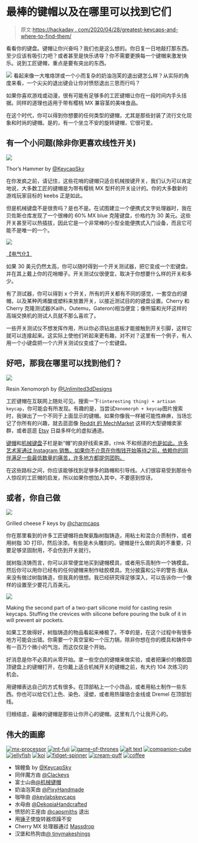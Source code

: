 # 最棒的键帽以及在哪里可以找到它们

> 原文:[https://hackaday . com/2020/04/28/greatest-keycaps-and-where-to-find-them/](https://hackaday.com/2020/04/28/greatest-keycaps-and-where-to-find-them/)

看看你的键盘。键帽让你兴奋吗？我们也是这么想的。你日复一日地敲打那东西。至少应该有吸引力吧？或者甚至是快乐诱导？你不需要更换每一个键帽来激发快乐。说到工匠键帽，重点是要有突出的东西。

[![](../Images/796bc21e04b287c44fbb6148d7884fb9.png)](https://hackaday.com/wp-content/uploads/2020/04/pancakes.png) 看起来像一大堆烙饼或一个小而复杂的奶油泡芙的退出键怎么样？从实际的角度来看，一个尖尖的退出键会让你对愤怒退出三思而行吗？

如果你喜欢游戏或动漫，很有可能有足够多的工匠键帽让你在一段时间内手头拮据。同样的道理也适用于带有樱桃 MX 兼容茎的美味食品。

在这个时代，你可以得到你想要的任何类型的键帽，尤其是那些封装了流行文化现象和时尚的键帽。是的，有一个坐立不安的旋转键帽，它很可爱。

## 有一个小问题(除非你更喜欢线性开关)

[![](../Images/1162841f05ac5f4fbbd8dbf4ca142a6d.png)](https://hackaday.com/wp-content/uploads/2020/04/thors-hammer.png)

Thor’s Hammer by [@KeycapSky](https://www.etsy.com/listing/756542742/avengers-thor-hammer-axe-keycaps-cherry)

在你发疯之前，请记住，这些花哨的键帽只适合机械按键开关，我们认为可以肯定地说，大多数工匠的键帽是为带有樱桃 MX 型杆的开关设计的。你的大多数新的游戏玩家目标的 keebs 正是如此。

但是机械键盘不是很贵吗？是也不是。在试图建立一个便携式文字处理器时，我在贝佐斯仓库发现了一个很棒的 60% MX blue 克隆键盘，价格约为 30 美元。这些开关甚至可以热插拔，因此它是一个非常棒的小型全能便携式入门设备，而且它可能不是唯一的一个。

[![](../Images/123ef25b7cf08120e1465741860851be.png)](https://hackaday.com/wp-content/uploads/2020/04/tester-keeb.png)

[【电气化】](https://www.reddit.com/r/MechanicalKeyboards/comments/2yb568/modification_turned_my_wasd_keyboards_switch/)

如果 30 美元仍然太高，你可以随时得到一个开关测试器，把它变成一个宏键盘，并在其上戴上你的花哨帽子。开关测试仪很便宜，取决于你想要什么样的开关和多少。

有了测试器，你可以得到 x 个开关，所有的开关都有不同的感觉，一套空白的键帽，以及某种丙烯酸或塑料来放置开关，以接近测试目的的键盘设置。Cherry 和 Cherry 克隆测试器(Kailh，Outemu，Gateron)相当便宜；像熊猫和光环这样的高端交换机的测试人员就不那么喜欢了。

一些开关测试仪不想发挥作用，所以你必须钻出底板才能接触到开关引脚，这样它就可以连接起来。这实际上使他们听起来更有趣，对不对？这里有一个例子，有人用一个小键盘把一个六开关测试仪变成了一个宏键盘。

## 好吧，那我在哪里可以找到他们？

[![](../Images/745c562d7ca713f4113287c7fe0d1d0c.png)](https://hackaday.com/wp-content/uploads/2020/04/xenomorph.jpg)

Resin Xenomorph by [@Unlimited3dDesigns](https://www.etsy.com/listing/692467718/alien-xenomorph-keycap-mechanical-cherry)

工匠键帽在互联网上随处可见。搜索一下`(interesting thing) + artisan keycap`，你可能会有所发现。有趣的是，当尝试`Xenomorph + keycap`图片搜索时，我弹出了一个不同于上面显示的键帽。如果你像我一样被可能性麻痹，当场忘记了你所有的兴趣，就去逛逛像 [Reddit 的 MechMarket](https://www.reddit.com/r/mechmarket/) 这样的大型键帽卖家群，或者逛逛 [Etsy](https://www.etsy.com/market/keycap) 日益多样化的虚拟通道。

[键帽](https://www.reddit.com/r/keycaps/)和[机械键盘](https://www.reddit.com/r/MechanicalKeyboards/)子栏是新“帽”的良好线索来源，r/mk 不和频道的[也是如此。许多艺术家通过 Instagram 销售。如果你不介意在你掏钱开始等待之前，依赖你的同伴满足一些最低数量的痛苦，许多地方都提供团购。](https://discordapp.com/invite/mechkeys)

在这些路标之间，你应该能够找到足够多的路帽和引导线。人们很容易受到那些令人惊叹的工匠帽的启发，所以如果你想加入其中，不要感到惊讶。

## 或者，你自己做

[![](../Images/3a87c5672f873c3110f7ed7920cc8e63.png)](https://hackaday.com/wp-content/uploads/2020/04/grilled-cheeses.png)

Grilled cheese F keys by [@charmcaps](https://www.instagram.com/p/BmmSz0XDwz8/)

你在那里看到的许多工匠键帽将由聚氨酯树脂铸造，用粘土和混合介质制作，或者用树脂 3D 打印，然后涂漆。有些是木头雕刻的。键帽是什么做的真的不重要，只要足够坚固耐用，不会伤到开关就行。

就树脂浇铸而言，你可以非常便宜地买到键帽模具，或者用乐高制作一个铸模盒。然后你可以用你已经有的任何键帽来制作硅胶模具。充分披露和公平的警告:我从来没有做过树脂铸造，但我真的很想。我已经研究得足够深入，可以告诉你一个像样的设置至少要花几百美元。

[![](../Images/90c21b858c5bcf58faeadab35c8b6845.png)](https://hackaday.com/wp-content/uploads/2020/04/lego-mold-mold.png)

Making the second part of a two-part silicone mold for casting resin keycaps. Stuffing the crevices with silicone before pouring the bulk of it in will prevent air pockets.

如果工艺做得好，树脂铸造的物品看起来棒极了。不幸的是，在这个过程中有很多地方可能会出错。你需要一个真空室和一个压力锅，除非你想在你的模具和铸件中有一百万个微小的气泡，而这仅仅是个开始。

好消息是你不必真的从零开始。拿一些空白的键帽来做实验，或者把廉价的橡胶圆顶键盘上的键帽打开，在你戴上适合机械开关的键帽之前，有大约 104 次练习的机会。

用键帽表达自己的方式有很多。在顶部粘上一个小饰品，或者用粘土制作一些东西。你也可以给它们上色、染色、浸塑，或者用热镍铬合金线或 Dremel 在顶部划线。

归根结底，最棒的键帽是那些让你开心的键帽。这里有几个让我开心的。

## 伟大的画廊

 [![mx-processor](../Images/88f7d33078f2993a35053aca579b23f6.png "mx-processor")](https://i0.wp.com/hackaday.com/wp-content/uploads/2020/04/mx-processor.jpg?ssl=1)  [![mt-fuji](../Images/9af70acc086e137e860813eb829ad402.png "mt-fuji")](https://i0.wp.com/hackaday.com/wp-content/uploads/2020/04/mt-fuji.jpg?ssl=1)  [![game-of-thrones](../Images/f08670bb1bd94e0ddddebc86728bf0c1.png "game-of-thrones")](https://i0.wp.com/hackaday.com/wp-content/uploads/2020/04/game-of-thrones.jpg?ssl=1)  [![alt text](../Images/de971f106e76d2154c065d02a59626b1.png "hot-dog-spacebar")](https://i0.wp.com/hackaday.com/wp-content/uploads/2020/04/hot-dog-spacebar.jpg?ssl=1)  [![companion-cube](../Images/5fcd3d7e2fe9f8a182399a73b334c0e7.png "companion-cube")](https://i0.wp.com/hackaday.com/wp-content/uploads/2020/04/companion-cube.jpg?ssl=1)  [![jellyfish](../Images/d344c31a6d4bb0d253a204174ab2749d.png "jellyfish")](https://i0.wp.com/hackaday.com/wp-content/uploads/2020/04/jellyfish.jpg?ssl=1)  [![koi](../Images/d7e7d54d13297ae0dcd6ba3f8918a3d1.png "koi")](https://i0.wp.com/hackaday.com/wp-content/uploads/2020/04/koi.jpg?ssl=1)  [![fidget-spinner](../Images/e7ec31731173571a5c553a48503f0235.png "fidget-spinner")](https://i0.wp.com/hackaday.com/wp-content/uploads/2020/04/fidget-spinner.jpg?ssl=1)  [![cream-puff](../Images/420961c588f6205ce5b27bbd329669e4.png "cream-puff")](https://i0.wp.com/hackaday.com/wp-content/uploads/2020/04/cream-puff.jpg?ssl=1)  [![coffee](../Images/fe67d1905e328bed3f0bf301df4b4d8d.png "coffee")](https://i0.wp.com/hackaday.com/wp-content/uploads/2020/04/coffee.jpg?ssl=1) 

*   锦鲤鱼 by [@KeycapSky](https://www.etsy.com/listing/761636517/pond-cyprinoid-keycaps-artisan-lucky-key)
*   同伴魔方由 [@Clackeys](https://twitter.com/clackeys/status/817258959341920258?lang=en)
*   富士山由[@机械键帽](https://www.etsy.com/listing/701491156/handmade-sa-mount-fuji-resin-wood-keycap)
*   奶油泡芙由 [@PixyHandmade](https://www.pixyhandmade.com/collections/keycap/products/cream-puff-semla-artisan-keycap)
*   咖啡由 [@keylabskeycaps](https://www.instagram.com/p/B8J2m_Dn7e7/)
*   水母由 [@DekopiaHandcrafted](https://www.etsy.com/listing/770958224/deep-sea-jellyfish-handmade-resin)
*   愤怒的王座由 [@capsmiths](https://www.ebay.com/i/362684109435) 退出
*   用[锤子](https://drop.com/buy/hammer-fidget-spinner-artisan-keycap)使旋转器烦躁不安
*   Cherry MX 处理器通过 [Massdrop](https://drop.com/buy/gen-s-processor-resin-artisan-keycap)
*   汉堡和热狗由[@ tinymakeshings](https://twitter.com/tinymakesthings/status/1143941054871113728)